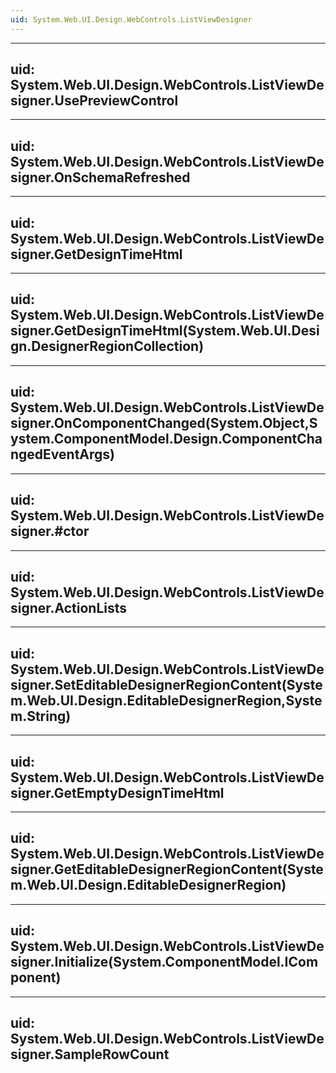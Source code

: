 ```yaml
---
uid: System.Web.UI.Design.WebControls.ListViewDesigner
---
```


---
uid: System.Web.UI.Design.WebControls.ListViewDesigner.UsePreviewControl
---

---
uid: System.Web.UI.Design.WebControls.ListViewDesigner.OnSchemaRefreshed
---

---
uid: System.Web.UI.Design.WebControls.ListViewDesigner.GetDesignTimeHtml
---

---
uid: System.Web.UI.Design.WebControls.ListViewDesigner.GetDesignTimeHtml(System.Web.UI.Design.DesignerRegionCollection)
---

---
uid: System.Web.UI.Design.WebControls.ListViewDesigner.OnComponentChanged(System.Object,System.ComponentModel.Design.ComponentChangedEventArgs)
---

---
uid: System.Web.UI.Design.WebControls.ListViewDesigner.#ctor
---

---
uid: System.Web.UI.Design.WebControls.ListViewDesigner.ActionLists
---

---
uid: System.Web.UI.Design.WebControls.ListViewDesigner.SetEditableDesignerRegionContent(System.Web.UI.Design.EditableDesignerRegion,System.String)
---

---
uid: System.Web.UI.Design.WebControls.ListViewDesigner.GetEmptyDesignTimeHtml
---

---
uid: System.Web.UI.Design.WebControls.ListViewDesigner.GetEditableDesignerRegionContent(System.Web.UI.Design.EditableDesignerRegion)
---

---
uid: System.Web.UI.Design.WebControls.ListViewDesigner.Initialize(System.ComponentModel.IComponent)
---

---
uid: System.Web.UI.Design.WebControls.ListViewDesigner.SampleRowCount
---
